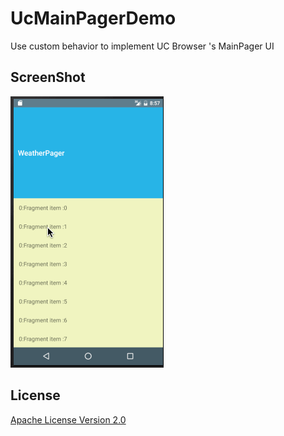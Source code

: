 # UcMainPagerDemo

Use custom behavior to implement UC Browser 's MainPager UI

## ScreenShot

![CUSTOM BEHAVIOR](https://github.com/BCsl/GoogleWidget/blob/master/distribution/NestedScroll2.gif)

## License

[Apache License Version 2.0](http://apache.org/licenses/LICENSE-2.0.txt)

